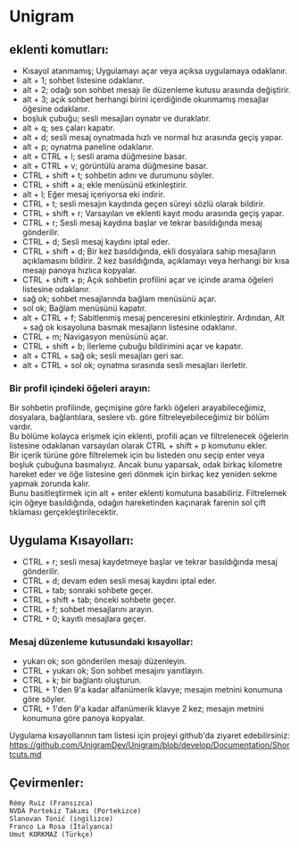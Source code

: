 ﻿# Unigram

## eklenti komutları:

* Kısayol atanmamış; Uygulamayı açar veya açıksa uygulamaya odaklanır.
* alt + 1; sohbet listesine odaklanır.
* alt + 2; odağı son sohbet mesajı ile düzenleme kutusu arasında değiştirir.
* alt + 3; açık sohbet herhangi birini içerdiğinde okunmamış mesajlar öğesine odaklanır.
* boşluk çubuğu; sesli mesajları oynatır ve duraklatır.
* alt + q; ses çaları kapatır.
* alt + d; sesli mesaj oynatmada hızlı ve normal hız arasında geçiş yapar.
* alt + p; oynatma paneline odaklanır.
* alt + CTRL + l; sesli arama düğmesine basar.
* alt + CTRL + v; görüntülü arama düğmesine basar.
* CTRL + shift + t; sohbetin adını ve durumunu söyler.
* CTRL + shift + a; ekle menüsünü etkinleştirir.
* alt + l; Eğer mesaj içeriyorsa eki indirir.
* CTRL + t; sesli mesajın kaydında geçen süreyi sözlü olarak bildirir.
* CTRL + shift + r; Varsayılan ve eklenti kayıt modu arasında geçiş yapar.
* CTRL + r; Sesli mesaj kaydına başlar ve tekrar basıldığında mesaj gönderilir.
* CTRL + d; Sesli mesaj kaydını iptal eder.
* CTRL + shift + d; Bir kez basıldığında, ekli dosyalara sahip mesajların açıklamasını bildirir. 2 kez basıldığında, açıklamayı veya herhangi bir kısa mesajı panoya hızlıca kopyalar.
* CTRL + shift + p; Açık sohbetin profilini açar ve içinde arama öğeleri listesine odaklanır.
* sağ ok; sohbet mesajlarında bağlam menüsünü açar.
* sol ok; Bağlam menüsünü kapatır.
* alt + CTRL + f; Sabitlenmiş mesaj penceresini etkinleştirir. Ardından, Alt + sağ ok kısayoluna basmak mesajların listesine odaklanır.
* CTRL + m; Navigasyon menüsünü açar.
* CTRL + shift + b; İlerleme çubuğu bildirimini açar ve kapatır.
* alt + CTRL + sağ ok; sesli mesajları geri sar.
* alt + CTRL + sol ok; oynatma sırasında sesli mesajları ilerletir.

### Bir profil içindeki öğeleri arayın:

Bir sohbetin profilinde, geçmişine göre farklı öğeleri arayabileceğimiz, dosyalara, bağlantılara, seslere vb. göre filtreleyebileceğimiz bir bölüm vardır.  
Bu bölüme kolayca erişmek için eklenti, profili açan ve filtrelenecek öğelerin listesine odaklanan varsayılan olarak CTRL + shift + p komutunu ekler.  
Bir içerik türüne göre filtrelemek için bu listeden onu seçip enter veya boşluk çubuğuna basmalıyız. Ancak bunu yaparsak, odak birkaç kilometre hareket eder ve öğe listesine geri dönmek için birkaç kez yeniden sekme yapmak zorunda kalır.  
Bunu basitleştirmek için alt + enter eklenti komutuna basabiliriz. Filtrelemek için öğeye basıldığında, odağın hareketinden kaçınarak farenin sol çift tıklaması gerçekleştirilecektir.

## Uygulama Kısayolları:

* CTRL + r; sesli mesaj kaydetmeye başlar ve tekrar basıldığında mesaj gönderilir.
* CTRL + d; devam eden sesli mesaj kaydını iptal eder.
* CTRL + tab; sonraki sohbete geçer.
* CTRL + shift + tab; önceki sohbete geçer.
* CTRL + f; sohbet mesajlarını arayın.
* CTRL + 0; kayıtlı mesajlara geçer.

### Mesaj düzenleme kutusundaki kısayollar:

* yukarı ok; son gönderilen mesajı düzenleyin.
* CTRL + yukarı ok; Son sohbet mesajını yanıtlayın.
* CTRL + k; bir bağlantı oluşturun.
* CTRL + 1'den 9'a kadar alfanümerik klavye; mesajın metnini konumuna göre söyler.
* CTRL + 1'den 9'a kadar alfanümerik klavye 2 kez; mesajın metnini konumuna göre panoya kopyalar.

Uygulama kısayollarının tam listesi için projeyi github'da ziyaret edebilirsiniz:  
<https://github.com/UnigramDev/Unigram/blob/develop/Documentation/Shortcuts.md>

## Çevirmenler:

	Rémy Ruiz (Fransızca)
	NVDA Portekiz Takımı (Portekizce)
	Slanovan Tonić (ingilizce)
	Franco La Rosa (İtalyanca)
	Umut KORKMAZ (Türkçe)
